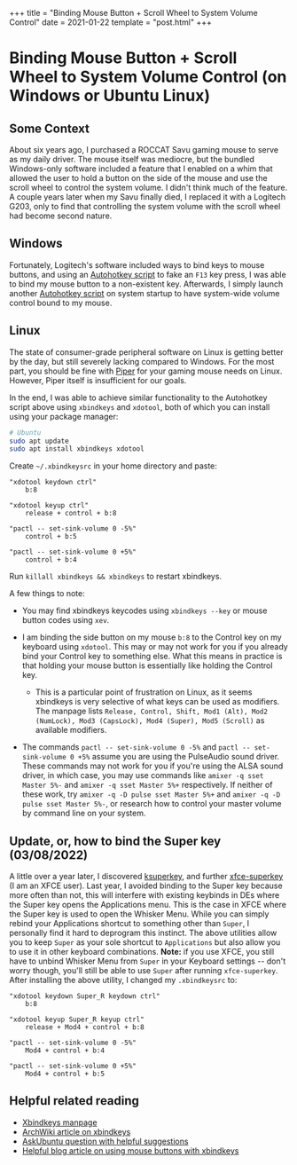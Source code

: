 +++
title = "Binding Mouse Button + Scroll Wheel to System Volume Control"
date = 2021-01-22
template = "post.html"
+++

# Binding Mouse Button + Scroll Wheel to System Volume Control (on Windows or Ubuntu Linux)

## Some Context

About six years ago, I purchased a ROCCAT Savu gaming mouse to serve as my daily driver. The mouse itself was mediocre, but the bundled Windows-only software included a feature that I enabled on a whim that allowed the user to hold a button on the side of the mouse and use the scroll wheel to control the system volume. I didn't think much of the feature. A couple years later when my Savu finally died, I replaced it with a Logitech G203, only to find that controlling the system volume with the scroll wheel had become second nature.

## Windows

Fortunately, Logitech's software included ways to bind keys to mouse buttons, and using an [Autohotkey script](https://gist.github.com/kevinfiol/e7a915a3ed6f1f3e6d5f745633b61617) to fake an `F13` key press, I was able to bind my mouse button to a non-existent key. Afterwards, I simply launch another [Autohotkey script](https://gist.github.com/kevinfiol/9214d92033fc6a6784a607c97aa50838) on system startup to have system-wide volume control bound to my mouse.

## Linux

The state of consumer-grade peripheral software on Linux is getting better by the day, but still severely lacking compared to Windows. For the most part, you should be fine with [Piper](https://github.com/libratbag/piper/) for your gaming mouse needs on Linux. However, Piper itself is insufficient for our goals.

In the end, I was able to achieve similar functionality to the Autohotkey script above using `xbindkeys` and `xdotool`, both of which you can install using your package manager:

```bash
# Ubuntu
sudo apt update
sudo apt install xbindkeys xdotool
```

Create `~/.xbindkeysrc` in your home directory and paste:
```
"xdotool keydown ctrl"
    b:8

"xdotool keyup ctrl"
    release + control + b:8

"pactl -- set-sink-volume 0 -5%"
    control + b:5

"pactl -- set-sink-volume 0 +5%"
    control + b:4
```

Run `killall xbindkeys && xbindkeys` to restart xbindkeys.

A few things to note:
  * You may find xbindkeys keycodes using `xbindkeys --key` or mouse button codes using `xev`.

  * I am binding the side button on my mouse `b:8` to the Control key on my keyboard using `xdotool`. This may or may not work for you if you already bind your Control key to something else. What this means in practice is that holding your mouse button is essentially like holding the Control key.
    * This is a particular point of frustration on Linux, as it seems xbindkeys is very selective of what keys can be used as modifiers. The manpage lists `Release, Control, Shift, Mod1 (Alt), Mod2 (NumLock),
Mod3 (CapsLock), Mod4 (Super), Mod5 (Scroll)` as available modifiers.

  * The commands `pactl -- set-sink-volume 0 -5%` and `pactl -- set-sink-volume 0 +5%` assume you are using the PulseAudio sound driver. These commands may not work for you if you're using the ALSA sound driver, in which case, you may use commands like `amixer -q sset Master 5%-` and `amixer -q sset Master 5%+` respectively. If neither of these work, try `amixer -q -D pulse sset Master 5%+` and `amixer -q -D pulse sset Master 5%-`, or research how to control your master volume by command line on your system.

## Update, or, how to bind the Super key (03/08/2022)

A little over a year later, I discovered [ksuperkey](https://github.com/hanschen/ksuperkey), and further [xfce-superkey](https://github.com/jixunmoe/xfce-superkey) (I am an XFCE user). Last year, I avoided binding to the Super key because more often than not, this will interfere with existing keybinds in DEs where the Super key opens the Applications menu. This is the case in XFCE where the Super key is used to open the Whisker Menu. While you can simply rebind your Applications shortcut to something other than `Super`, I personally find it hard to deprogram this instinct. The above utilities allow you to keep `Super` as your sole shortcut to `Applications` but also allow you to use it in other keyboard combinations. **Note:** if you use XFCE, you still have to unbind Whisker Menu from `Super` in your Keyboard settings -- don't worry though, you'll still be able to use `Super` after running `xfce-superkey`. After installing the above utility, I changed my `.xbindkeysrc` to:

```
"xdotool keydown Super_R keydown ctrl"
    b:8

"xdotool keyup Super_R keyup ctrl"
    release + Mod4 + control + b:8

"pactl -- set-sink-volume 0 -5%"
    Mod4 + control + b:4

"pactl -- set-sink-volume 0 +5%"
    Mod4 + control + b:5
```

## Helpful related reading

* [Xbindkeys manpage](https://linux.die.net/man/1/xbindkeys)
* [ArchWiki article on xbindkeys](https://wiki.archlinux.org/index.php/Xbindkeys)
* [AskUbuntu question with helpful suggestions](https://askubuntu.com/questions/627555/how-to-map-modifiers-e-g-ctrl-to-mouse-thumb-buttons-using-xbindkeys)
* [Helpful blog article on using mouse buttons with xbindkeys](https://web.archive.org/web/20200107023614/https://blog.hanschen.org/2009/10/13/mouse-shortcuts-with-xbindkeys/)
